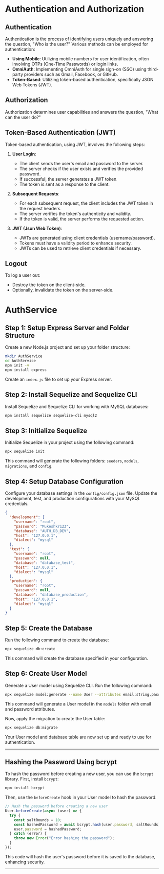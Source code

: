 # Authentication and Authorization

## Authentication

Authentication is the process of identifying users uniquely and answering the question, "Who is the user?" Various methods can be employed for authentication:

- **Using Mobile**: Utilizing mobile numbers for user identification, often involving OTPs (One-Time Passwords) or login links.
- **OmniAuth**: Implementing OmniAuth for single sign-on (SSO) using third-party providers such as Gmail, Facebook, or GitHub.
- **Token-Based**: Utilizing token-based authentication, specifically JSON Web Tokens (JWT).

## Authorization

Authorization determines user capabilities and answers the question, "What can the user do?"

## Token-Based Authentication (JWT)

Token-based authentication, using JWT, involves the following steps:

1. **User Login**:

   - The client sends the user's email and password to the server.
   - The server checks if the user exists and verifies the provided password.
   - If successful, the server generates a JWT token.
   - The token is sent as a response to the client.

2. **Subsequent Requests**:

   - For each subsequent request, the client includes the JWT token in the request headers.
   - The server verifies the token's authenticity and validity.
   - If the token is valid, the server performs the requested action.

3. **JWT (Json Web Token)**:
   - JWTs are generated using client credentials (username/password).
   - Tokens must have a validity period to enhance security.
   - JWTs can be used to retrieve client credentials if necessary.

## Logout

To log a user out:

- Destroy the token on the client-side.
- Optionally, invalidate the token on the server-side.

# AuthService

## Step 1: Setup Express Server and Folder Structure

Create a new Node.js project and set up your folder structure:

```bash
mkdir AuthService
cd AuthService
npm init -y
npm install express
```

Create an `index.js` file to set up your Express server.

## Step 2: Install Sequelize and Sequelize CLI

Install Sequelize and Sequelize CLI for working with MySQL databases:

```bash
npm install sequelize sequelize-cli mysql2
```

## Step 3: Initialize Sequelize

Initialize Sequelize in your project using the following command:

```bash
npx sequelize init
```

This command will generate the following folders: `seeders`, `models`, `migrations`, and `config`.

## Step 4: Setup Database Configuration

Configure your database settings in the `config/config.json` file. Update the development, test, and production configurations with your MySQL credentials.

```json
{
  "development": {
    "username": "root",
    "password": "Mukeshkr123",
    "database": "AUTH_DB_DEV",
    "host": "127.0.0.1",
    "dialect": "mysql"
  },
  "test": {
    "username": "root",
    "password": null,
    "database": "database_test",
    "host": "127.0.0.1",
    "dialect": "mysql"
  },
  "production": {
    "username": "root",
    "password": null,
    "database": "database_production",
    "host": "127.0.0.1",
    "dialect": "mysql"
  }
}
```

## Step 5: Create the Database

Run the following command to create the database:

```bash
npx sequelize db:create
```

This command will create the database specified in your configuration.

## Step 6: Create User Model

Generate a User model using Sequelize CLI. Run the following command:

```bash
npx sequelize model:generate --name User --attributes email:string,password:string
```

This command will generate a User model in the `models` folder with email and password attributes.

Now, apply the migration to create the User table:

```bash
npx sequelize db:migrate
```

Your User model and database table are now set up and ready to use for authentication.

---

## Hashing the Password Using bcrypt

To hash the password before creating a new user, you can use the `bcrypt` library. First, install `bcrypt`:

```bash
npm install bcrypt
```

Then, use the `beforeCreate` hook in your User model to hash the password:

```javascript
// Hash the password before creating a new user
User.beforeCreate(async (user) => {
  try {
    const saltRounds = 10;
    const hashedPassword = await bcrypt.hash(user.password, saltRounds);
    user.password = hashedPassword;
  } catch (error) {
    throw new Error("Error hashing the password");
  }
});
```

This code will hash the user's password before it is saved to the database, enhancing security.

---
